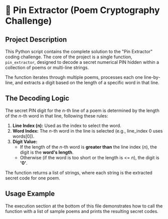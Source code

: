 # 🧩 Pin Extractor (Poem Cryptography Challenge)

## Project Description

This Python script contains the complete solution to the "Pin Extractor" coding challenge. 
The core of the project is a single function, `pin_extractor`, designed to decode a secret 
numerical PIN hidden within a collection of poems or multi-line strings.

The function iterates through multiple poems, processes each one line-by-line, and 
extracts a digit based on the length of a specific word in that line.

## The Decoding Logic

The secret PIN digit for the $n$-th line of a poem is determined by the length of the $n$-th 
word in that line, following these rules:

1. **Line Index (n):** Used as the index to select the word.
2. **Word Index:** The $n$-th word in the line is selected (e.g., line_index 0 uses words[0]).
3. **Digit Value:**
    * If the length of the $n$-th word is **greater than** the line index ($n$), the digit is the **word's length**.
    * Otherwise (if the word is too short or the length is <= $n$), the digit is **'0'**.

The function returns a list of strings, where each string is the extracted secret code for one poem.

## Usage Example

The execution section at the bottom of this file demonstrates how to call the function 
with a list of sample poems and prints the resulting secret codes.



